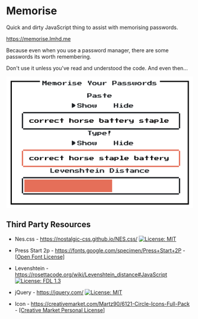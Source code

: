 # Memorise
Quick and dirty JavaScript thing to assist with memorising passwords.

https://memorise.lmhd.me

Because even when you use a password manager, there are some passwords its worth remembering.

Don't use it unless you've read and understood the code. And even then...

![Screenshot](screenshot.png "Obligatory XKCD reference")

## Third Party Resources

* Nes.css - https://nostalgic-css.github.io/NES.css/
[![License: MIT](https://img.shields.io/badge/License-MIT-yellow.svg)](https://opensource.org/licenses/MIT)

* Press Start 2p - https://fonts.google.com/specimen/Press+Start+2P - [[Open Font License]](http://scripts.sil.org/cms/scripts/page.php?site_id=nrsi&id=OFL_web)

* Levenshtein - https://rosettacode.org/wiki/Levenshtein_distance#JavaScript
[![License: FDL 1.3](https://img.shields.io/badge/License-FDL%20v1.3-blue.svg)](https://www.gnu.org/licenses/fdl-1.3)

* jQuery - https://jquery.com/
[![License: MIT](https://img.shields.io/badge/License-MIT-yellow.svg)](https://opensource.org/licenses/MIT)

* Icon - https://creativemarket.com/Martz90/6121-Circle-Icons-Full-Pack - [[Creative Market Personal License]](https://creativemarket.com/licenses/general)